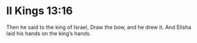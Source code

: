 # II Kings 13:16

Then he said to the king of Israel, Draw the bow, and he drew it. And Elisha laid his hands on the king’s hands.
